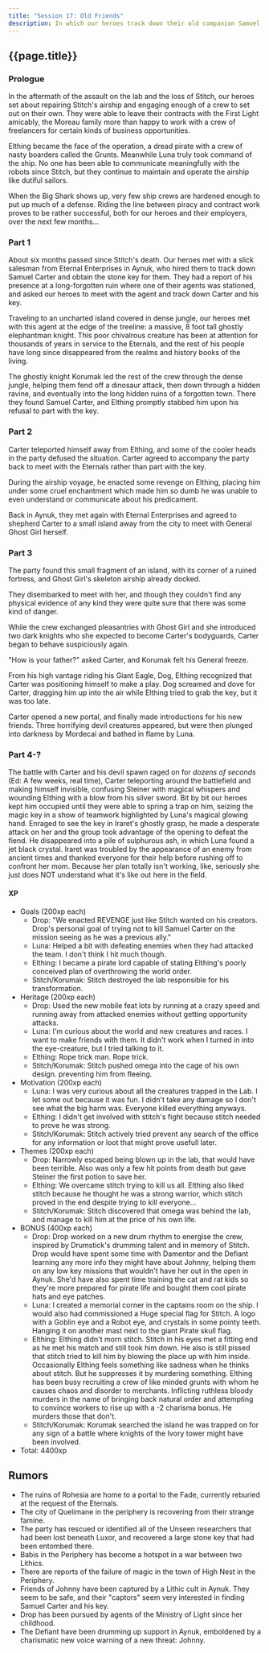 ```yaml
---
title: "Session 17: Old Friends"
description: In which our heroes track down their old companion Samuel Carter at the behest of the Eternals.
---
```


## {{page.title}}

### Prologue

In the aftermath of the assault on the lab and the loss of Stitch, our heroes set about repairing Stitch's airship and engaging enough of a crew to set out on their own. They were able to leave their contracts with the First Light amicably, the Moreau family more than happy to work with a crew of freelancers for certain kinds of business opportunities.

Elthing became the face of the operation, a dread pirate with a crew of nasty boarders called the Grunts. Meanwhile Luna truly took command of the ship. No one has been able to communicate meaningfully with the robots since Stitch, but they continue to maintain and operate the airship like dutiful sailors.

When the Big Shark shows up, very few ship crews are hardened enough to put up much of a defense. Riding the line between piracy and contract work proves to be rather successful, both for our heroes and their employers, over the next few months...

### Part 1

About six months passed since Stitch's death. Our heroes met with a slick salesman from Eternal Enterprises in Aynuk, who hired them to track down Samuel Carter and obtain the stone key for them. They had a report of his presence at a long-forgotten ruin where one of their agents was stationed, and asked our heroes to meet with the agent and track down Carter and his key.

Traveling to an uncharted island covered in dense jungle, our heroes met with this agent at the edge of the treeline: a massive, 8 foot tall ghostly elephantman knight. This poor chivalrous creature has been at attention for thousands of years in service to the Eternals, and the rest of his people have long since disappeared from the realms and history books of the living.

The ghostly knight Korumak led the rest of the crew through the dense jungle, helping them fend off a dinosaur attack, then down through a hidden ravine, and eventually into the long hidden ruins of a forgotten town. There they found Samuel Carter, and Elthing promptly stabbed him upon his refusal to part with the key.

### Part 2

Carter teleported himself away from Elthing, and some of the cooler heads in the party defused the situation. Carter agreed to accompany the party back to meet with the Eternals rather than part with the key.

During the airship voyage, he enacted some revenge on Elthing, placing him under some cruel enchantment which made him so dumb he was unable to even understand or communicate about his predicament.

Back in Aynuk, they met again with Eternal Enterprises and agreed to shepherd Carter to a small island away from the city to meet with General Ghost Girl herself.

### Part 3

The party found this small fragment of an island, with its corner of a ruined fortress, and Ghost Girl's skeleton airship already docked.

They disembarked to meet with her, and though they couldn't find any physical evidence of any kind they were quite sure that there was some kind of danger.

While the crew exchanged pleasantries with Ghost Girl and she introduced two dark knights who she expected to become Carter's bodyguards, Carter began to behave suspiciously again.

"How is your father?" asked Carter, and Korumak felt his General freeze.

From his high vantage riding his Giant Eagle, Dog, Elthing recognized that Carter was positioning himself to make a play. Dog screamed and dove for Carter, dragging him up into the air while Elthing tried to grab the key, but it was too late.

Carter opened a new portal, and finally made introductions for his new friends. Three horrifying devil creatures appeared, but were then plunged into darkness by Mordecai and bathed in flame by Luna.

### Part 4-?

The battle with Carter and his devil spawn raged on for _dozens of seconds_ (Ed: A few weeks, real time), Carter teleporting around the battlefield and making himself invisible, confusing Steiner with magical whispers and wounding Elthing with a blow from his silver sword. Bit by bit our heroes kept him occupied until they were able to spring a trap on him, seizing the magic key in a show of teamwork highlighted by Luna's magical glowing hand. Enraged to see the key in Iraret's ghostly grasp, he made a desperate attack on her and the group took advantage of the opening to defeat the fiend. He disappeared into a pile of sulphurous ash, in which Luna found a jet black crystal. Iraret was troubled by the appearance of an enemy from ancient times and thanked everyone for their help before rushing off to confront her mom. Because her plan totally isn't working, like, seriously she just does NOT understand what it's like out here in the field.

#### XP

* Goals (200xp each)
  * Drop: "We enacted REVENGE just like Stitch wanted on his creators.
Drop's personal goal of trying not to kill Samuel Carter on the mission seeing as he was a previous ally."
  * Luna: Helped a bit with defeating enemies when they had attacked the team. I don't think I hit much though.
  * Elthing: I became a pirate lord capable of stating Elthing's poorly conceived plan of overthrowing the world order.
  * Stitch/Korumak: Stitch destroyed the lab responsible for his transformation.
* Heritage (200xp each)
  * Drop: Used the new mobile feat lots by running at a crazy speed and running away from attacked enemies without getting opportunity attacks.
  * Luna: I'm curious about the world and new creatures and races. I want to make friends with them. It didn't work when I turned in into the eye-creature, but I tried talking to it.
  * Elthing: Rope trick man. Rope trick.
  * Stitch/Korumak:  Stitch pushed omega into the cage of his own design. preventing him from fleeing.
* Motivation (200xp each)
  * Luna: I was very curious about all the creatures trapped in the Lab. I let some out because it was fun. I didn't take any damage so I don't see what the big harm was. Everyone killed everything anyways.
  * Elthing: I didn't get involved with stitch's fight because stitch needed to prove he was strong.
  * Stitch/Korumak: Stitch actively tried prevent any search of the office for any information or loot that might prove usefull later.
* Themes (200xp each)
  * Drop: Narrowly escaped being blown up in the lab, that would have been terrible. Also was only a few hit points from death but gave Steiner the first potion to save her.
  * Elthing: We overcame stitch trying to kill us all. Elthing also liked stitch because he thought he was a strong warrior, which stitch proved in the end despite trying to kill everyone...
  * Stitch/Korumak: Stitch discovered that omega was behind the lab, and manage to kill him at the price of his own life.
* BONUS (400xp each)
  * Drop: Drop worked on a new drum rhythm to energise the crew, inspired by Drumstick's drumming talent and in memory of Stitch. Drop would have spent some time with Damentor and the Defiant learning any more info they might have about Johnny, helping them on any low key missions that wouldn't have her out in the open in Aynuk. She'd have also spent time training the cat and rat kids so they're more prepared for pirate life and bought them cool pirate hats and eye patches.
  * Luna: I created a memorial corner in the captains room on the ship. I would also had commissioned a Huge special flag for Stitch. A logo with a Goblin eye and a Robot eye, and crystals in some pointy teeth. Hanging it on another mast next to the giant Pirate skull  flag.
  * Elthing: Elthing didn't morn stitch. Stitch in his eyes met a fitting end as he met his match and still took him down. He also is still pissed that stitch tried to kill him by blowing the place up with him inside.
Occasionally Elthing feels something like sadness when he thinks about stitch. But he suppresses it by murdering something. Elthing has been busy recruiting a crew of like minded grunts with whom he causes chaos and disorder to merchants. Inflicting ruthless bloody murders in the name of bringing back natural order and attempting to convince workers to rise up with a -2 charisma bonus. He murders those that don't.
  * Stitch/Korumak: Korumak searched the island he was trapped on for any sign of a battle where knights of the Ivory tower might have been involved.
* Total: 4400xp

## Rumors
* The ruins of Rohesia are home to a portal to the Fade, currently reburied at the request of the Eternals.
* The city of Quelimane in the periphery is recovering from their strange famine.
* The party has rescued or identified all of the Unseen researchers that had been lost beneath Luxor, and recovered a large stone key that had been entombed there.
* Babis in the Periphery has become a hotspot in a war between two Lithics.
* There are reports of the failure of magic in the town of High Nest in the Periphery.
* Friends of Johnny have been captured by a Lithic cult in Aynuk. They seem to be safe, and their "captors" seem very interested in finding Samuel Carter and his key.
* Drop has been pursued by agents of the Ministry of Light since her childhood.
* The Defiant have been drumming up support in Aynuk, emboldened by a charismatic new voice warning of a new threat: Johnny.
